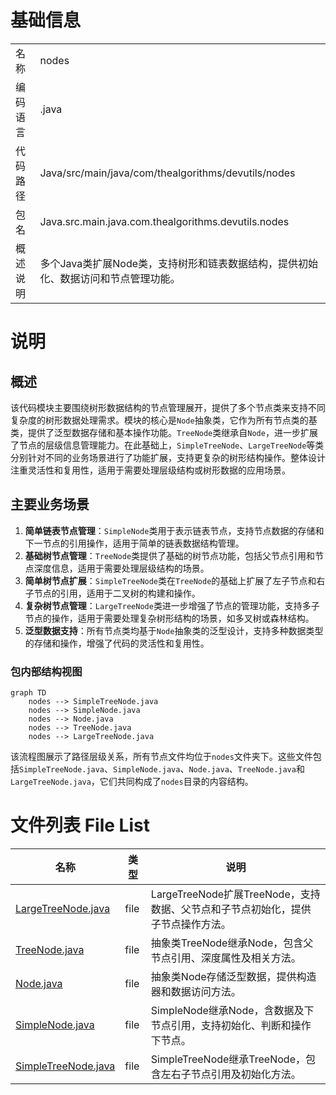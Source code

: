 # 基础信息

|      |      |
|------|------|
| 名称 | nodes |
| 编码语言 | .java |
| 代码路径 | Java/src/main/java/com/thealgorithms/devutils/nodes |
| 包名 | Java.src.main.java.com.thealgorithms.devutils.nodes |
| 概述说明 | 多个Java类扩展Node类，支持树形和链表数据结构，提供初始化、数据访问和节点管理功能。 |

# 说明

## 概述
该代码模块主要围绕树形数据结构的节点管理展开，提供了多个节点类来支持不同复杂度的树形数据处理需求。模块的核心是`Node`抽象类，它作为所有节点类的基类，提供了泛型数据存储和基本操作功能。`TreeNode`类继承自`Node`，进一步扩展了节点的层级信息管理能力。在此基础上，`SimpleTreeNode`、`LargeTreeNode`等类分别针对不同的业务场景进行了功能扩展，支持更复杂的树形结构操作。整体设计注重灵活性和复用性，适用于需要处理层级结构或树形数据的应用场景。

## 主要业务场景
1. **简单链表节点管理**：`SimpleNode`类用于表示链表节点，支持节点数据的存储和下一节点的引用操作，适用于简单的链表数据结构管理。
2. **基础树节点管理**：`TreeNode`类提供了基础的树节点功能，包括父节点引用和节点深度信息，适用于需要处理层级结构的场景。
3. **简单树节点扩展**：`SimpleTreeNode`类在`TreeNode`的基础上扩展了左子节点和右子节点的引用，适用于二叉树的构建和操作。
4. **复杂树节点管理**：`LargeTreeNode`类进一步增强了节点的管理功能，支持多子节点的操作，适用于需要处理复杂树形结构的场景，如多叉树或森林结构。
5. **泛型数据支持**：所有节点类均基于`Node`抽象类的泛型设计，支持多种数据类型的存储和操作，增强了代码的灵活性和复用性。


### 包内部结构视图

```mermaid
graph TD
    nodes --> SimpleTreeNode.java
    nodes --> SimpleNode.java
    nodes --> Node.java
    nodes --> TreeNode.java
    nodes --> LargeTreeNode.java
```

该流程图展示了路径层级关系，所有节点文件均位于`nodes`文件夹下。这些文件包括`SimpleTreeNode.java`、`SimpleNode.java`、`Node.java`、`TreeNode.java`和`LargeTreeNode.java`，它们共同构成了`nodes`目录的内容结构。

# 文件列表 File List

| 名称   | 类型  | 说明 |
|-------|------|-------------|
| [LargeTreeNode.java](LargeTreeNode.md) | file | LargeTreeNode扩展TreeNode，支持数据、父节点和子节点初始化，提供子节点操作方法。 |
| [TreeNode.java](TreeNode.md) | file | 抽象类TreeNode继承Node，包含父节点引用、深度属性及相关方法。 |
| [Node.java](Node.md) | file | 抽象类Node存储泛型数据，提供构造器和数据访问方法。 |
| [SimpleNode.java](SimpleNode.md) | file | SimpleNode继承Node，含数据及下节点引用，支持初始化、判断和操作下节点。 |
| [SimpleTreeNode.java](SimpleTreeNode.md) | file | SimpleTreeNode继承TreeNode，包含左右子节点引用及初始化方法。 |



